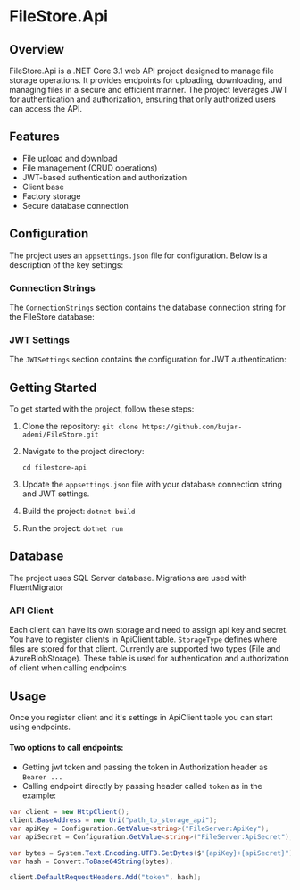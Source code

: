 # FileStore.Api

## Overview
FileStore.Api is a .NET Core 3.1 web API project designed to manage file storage operations. It provides endpoints for uploading, downloading, and managing files in a secure and efficient manner. The project leverages JWT for authentication and authorization, ensuring that only authorized users can access the API.

## Features
- File upload and download
- File management (CRUD operations)
- JWT-based authentication and authorization
- Client base
- Factory storage
- Secure database connection

## Configuration
The project uses an `appsettings.json` file for configuration. Below is a description of the key settings:

### Connection Strings
The `ConnectionStrings` section contains the database connection string for the FileStore database:


### JWT Settings
The `JWTSettings` section contains the configuration for JWT authentication:


## Getting Started
To get started with the project, follow these steps:

1. Clone the repository:
`git clone https://github.com/bujar-ademi/FileStore.git`


2. Navigate to the project directory:

   `cd filestore-api`

3. Update the `appsettings.json` file with your database connection string and JWT settings.

4. Build the project:
`dotnet build`

5. Run the project:
`dotnet run`

## Database
The project uses SQL Server database. Migrations are used with FluentMigrator

### API Client
Each client can have its own storage and need to assign api key and secret. You have to register clients in ApiClient table. `StorageType` defines where files are stored for that client. Currently are supported two types (File and AzureBlobStorage). These table is used for authentication and authorization of client when calling endpoints

## Usage
Once you register client and it's settings in ApiClient table you can start using endpoints. 

#### Two options to call endpoints:
- Getting jwt token and passing the token in Authorization header as `Bearer ...`
- Calling endpoint directly by passing header called `token` as in the example:
```csharp
var client = new HttpClient();
client.BaseAddress = new Uri("path_to_storage_api");
var apiKey = Configuration.GetValue<string>("FileServer:ApiKey");
var apiSecret = Configuration.GetValue<string>("FileServer:ApiSecret");

var bytes = System.Text.Encoding.UTF8.GetBytes($"{apiKey}+{apiSecret}");
var hash = Convert.ToBase64String(bytes);

client.DefaultRequestHeaders.Add("token", hash);
```
